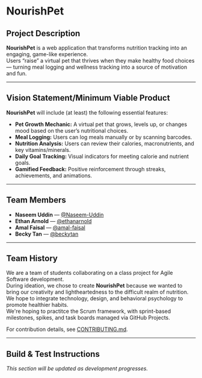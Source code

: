 # NourishPet

## Project Description

**NourishPet** is a web application that transforms nutrition tracking into an engaging, game-like experience.  
Users “raise” a virtual pet that thrives when they make healthy food choices — turning meal logging and wellness tracking into a source of motivation and fun.

---


## Vision Statement/Minimum Viable Product

**NourishPet** will include (at least) the following essential features:

- **Pet Growth Mechanic:** A virtual pet that grows, levels up, or changes mood based on the user’s nutritional choices.  
- **Meal Logging:** Users can log meals manually or by scanning barcodes.  
- **Nutrition Analysis:** Users can review their calories, macronutrients, and key vitamins/minerals.  
- **Daily Goal Tracking:** Visual indicators for meeting calorie and nutrient goals.  
- **Gamified Feedback:** Positive reinforcement through streaks, achievements, and animations.

---

## Team Members

- **Naseem Uddin** — [@Naseem-Uddin](https://github.com/Naseem-Uddin)  
- **Ethan Arnold** — [@ethanarnold](https://github.com/ethanarnold)  
- **Amal Faisal** — [@amal-faisal](https://github.com/amal-faisal)  
- **Becky Tan** — [@beckytan](https://github.com/beckytan)

---

## Team History

We are a team of students collaborating on a class project for Agile Software development.  
During ideation, we chose to create **NourishPet** because we wanted to bring our creativity and lightheartedness to the difficult realm of nutrition. We hope to integrate technology, design, and behavioral psychology to promote healthier habits.  
We're hoping to practitce the Scrum framework, with sprint-based milestones, spikes, and task boards managed via GitHub Projects.

For contribution details, see [CONTRIBUTING.md](CONTRIBUTING.md).

---

## Build & Test Instructions

_This section will be updated as development progresses._


